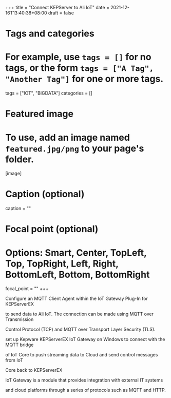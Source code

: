 +++
title = "Connect KEPServer to Ali IoT"
date = 2021-12-16T13:40:38+08:00
draft = false

# Tags and categories
# For example, use `tags = []` for no tags, or the form `tags = ["A Tag", "Another Tag"]` for one or more tags.
tags = ["IOT", "BIGDATA"]
categories = []

# Featured image
# To use, add an image named `featured.jpg/png` to your page's folder. 
[image]
  # Caption (optional)
  caption = ""

  # Focal point (optional)
  # Options: Smart, Center, TopLeft, Top, TopRight, Left, Right, BottomLeft, Bottom, BottomRight
  focal_point = ""
+++

Configure an MQTT Client Agent within the IoT Gateway Plug-In for KEPServerEX 

to send data to Ali IoT. The connection can be made using MQTT over Transmission 

Control Protocol (TCP) and MQTT over Transport Layer Security (TLS).



set up Kepware KEPServerEX IoT Gateway on Windows to connect with the MQTT bridge

of IoT Core to push streaming data to Cloud and send control messages from IoT 

Core back to KEPServerEX


IoT Gateway is a module that provides integration with external IT systems 

and cloud platforms through a series of protocols such as MQTT and HTTP.

